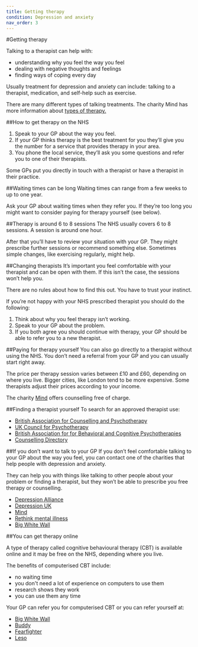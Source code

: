 ```yaml
---
title: Getting therapy
condition: Depression and anxiety
nav_order: 3
---
```


#Getting therapy

Talking to a therapist can help with:

- understanding why you feel the way you feel
- dealing with negative thoughts and feelings
- finding ways of coping every day

Usually treatment for depression and anxiety can include: talking to a therapist, medication, and self-help such as exercise.

There are many different types of talking treatments.  The charity Mind has more information about [types of therapy.](http://www.mind.org.uk/information-support/drugs-and-treatments/talking-treatments/types-of-therapy/#.VmBFKHbhCM8) 

##How to get therapy on the NHS

1. Speak to your GP about the way you feel.
2. If your GP thinks therapy is the best treatment for you they’ll give you the number for a service that provides therapy in your area.
3. You phone the local service, they’ll ask you some questions and refer you to one of their therapists.

<div class="notice" role="note" aria-label="Information">
  <p>Some GPs put you directly in touch with a therapist or have a therapist in their practice.</p>
</div>

##Waiting times can be long
Waiting times can range from a few weeks to up to one year.

Ask your GP about waiting times when they refer you. If they’re too long you might want to consider paying for therapy yourself (see below).

##Therapy is around 6 to 8 sessions
The NHS usually covers 6 to 8 sessions. A session is around one hour.

After that you’ll have to review your situation with your GP. They might prescribe further sessions or recommend something else. Sometimes simple changes, like exercising regularly, might help.

##Changing therapists
It’s important you feel comfortable with your therapist and can be open with them. If this isn’t the case, the sessions won’t help you.

There are no rules about how to find this out. You have to trust your instinct.

If you’re not happy with your NHS prescribed therapist you should do the following:

1. Think about why you feel therapy isn’t working.
2. Speak to your GP about the problem.
3. If you both agree you should continue with therapy, your GP should be able to refer you to a new therapist.

##Paying for therapy yourself
You can also go directly to a therapist without using the NHS. You don’t need a referral from your GP and you can usually start right away.

The price per therapy session varies between £10 and £60, depending on where you live. Bigger cities, like London tend to be more expensive. Some therapists adjust their prices according to your income.

The charity [Mind](http://www.mind.org.uk/) offers counselling free of charge.

##Finding a therapist yourself
To search for an approved therapist use:

- [British Association for Counselling and Psychotherapy](http://www.bacp.co.uk/seeking_therapist/right_therapist.php)
- [UK Council for Psychotherapy](http://members.psychotherapy.org.uk/findATherapist)
- [British Association for for Behavioral and Cognitive Psychotherapies](http://www.cbtregisteruk.com/Default.aspx)
- [Counselling Directory](http://www.counselling-directory.org.uk/)

##If you don’t want to talk to your GP
If you don’t feel comfortable talking to your GP about the way you feel, you can contact one of the charities that help people with depression and anxiety.

They can help you with things like talking to other people about your problem or finding a therapist, but they won’t be able to prescribe you free therapy or counselling.

- [Depression Alliance](http://www.depressionalliance.org/)
- [Depression UK](http://www.depressionuk.org/index.shtml)
- [Mind](http://www.mind.org.uk/information-support/types-of-mental-health-problems/depression/)
- [Rethink mental illness](http://www.rethink.org/diagnosis-treatment/conditions/depression)
- [Big White Wall](https://www.bigwhitewall.com/landing-pages/landingv3.aspx)

##You can get therapy online

A type of therapy called cognitive behavioural therapy (CBT) is available online and it may be free on the NHS, depending where you live.

The benefits of computerised CBT include:

-  no waiting time
-  you don't need a lot of experience on computers to use them
-  research shows they work
-  you can use them any time

Your GP can refer you for computerised CBT or you can refer yourself at:

- [Big White Wall](http://www.mind.org.uk/information-support/drugs-and-treatments/talking-treatments/types-of-therapy/#.VmBFKHbhCM8)
- [Buddy](https://www.buddyapp.co.uk/undergoing-therapy)
- [Fearfighter](http://www.fearfighter.com/)
- [Leso](http://iesohealth.com/accessing-ieso/patients/)

